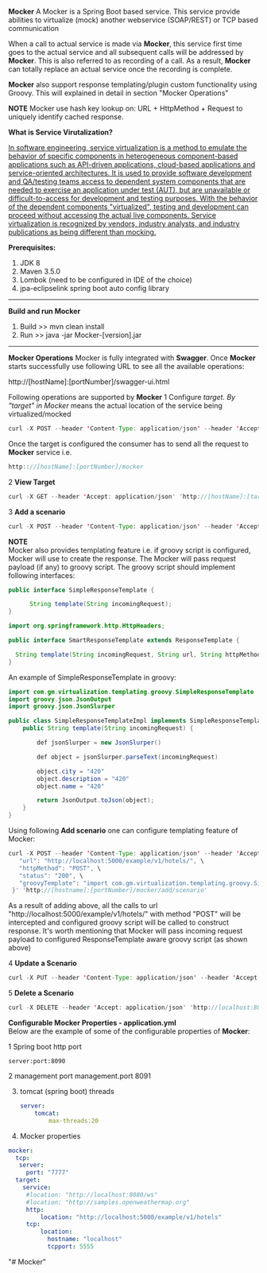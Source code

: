 **Mocker**
A Mocker is a Spring Boot based service. This service provide abilities to virtualize (mock) another webservice 
(SOAP/REST) or TCP based communication

When a call to actual service is made via **Mocker**, this service first time goes to the actual service and all
subsequent calls will be addressed by **Mocker**. This is also referred to as recording of a call. As a result, **Mocker** can
totally replace an actual service once the recording is complete.

**Mocker** also support response templating/plugin custom functionality using Groovy. This will explained in detail in section "Mocker Operations"

**NOTE** Mocker use hash key lookup on: URL + HttpMethod + Request to uniquely identify cached response.  

**What is Service Virutalization?**

[In software engineering, service virtualization is a method to emulate the behavior of specific components in 
heterogeneous component-based applications such as API-driven applications, cloud-based applications and 
service-oriented architectures. It is used to provide software development and QA/testing teams access to dependent 
system components that are needed to exercise an application under test (AUT), but are unavailable or 
difficult-to-access for development and testing purposes. With the behavior of the dependent components "virtualized", 
testing and development can proceed without accessing the actual live components. Service virtualization is recognized 
by vendors, industry analysts, and industry publications as being different than mocking.](https://en.wikipedia.org/wiki/Service_virtualization)



**Prerequisites:**
1. JDK 8
2. Maven 3.5.0
3. Lombok (need to be configured in IDE of the choice)
4. jpa-eclipselink spring boot auto config library

----------

**Build and run Mocker**
1. Build >> mvn clean install
2. Run   >> java -jar Mocker-[version].jar

----------

**Mocker Operations**
Mocker is fully integrated with **Swagger**. Once **Mocker** starts successfully use following URL to see all the
available operations:

http://[hostName]:[portNumber]/swagger-ui.html

Following operations are supported by **Mocker**
1 Configure **target*. By "target" in *Mocker** means the actual location of the service being virtualized/mocked
  ````java
curl -X POST --header 'Content-Type: application/json' --header 'Accept: application/text' 'http://[hostName]:[portNumber]/mocker/change/target?url=http%3A%2F%2Flocalhost%3A8080%2Fws'
  ````
Once the target is configured the consumer has to send all the request to **Mocker** service i.e.
  ````java
http:://[hostName]:[portNumber]/mocker
  ````
2  **View Target**
  ````java
curl -X GET --header 'Accept: application/json' 'http://[hostName]:[target]/mocker/view/target'
  ````
  
3 **Add a scenario**  
  ````java
curl -X POST --header 'Content-Type: application/json' --header 'Accept: text/plain' 'http://[hostName]:[portNumber]/mocker/add/scenario?url=http%3A%2F%2Flocalhost%3A8080%2Fws&httpMethod=POST&status=200&httpHeaders=Accept%3Dapplication%2Fjson%2CContent-Type%3Dapplication%2Fjson&request=%7B%20%22attr%22%3A%22value%22%7D&response=%7B%20%22status%22%3A%22sucess%22%7D'
  ````
  
**NOTE**  
 Mocker also provides templating feature i.e. if groovy script is configured, Mocker will use to create the response. 
 The Mocker will pass request payload (if any) to groovy script. The groovy script should implement following 
 interfaces:
 
 ```` java
 public interface SimpleResponseTemplate {
 
       String template(String incomingRequest);
 }
 ````
 
  ```` java
import org.springframework.http.HttpHeaders;

public interface SmartResponseTemplate extends ResponseTemplate {

    String template(String incomingRequest, String url, String httpMethod, HttpHeaders httpHeaders);
}

  ````


An example of SimpleResponseTemplate in groovy:
 ```` java
 import com.gm.virtualization.templating.groovy.SimpleResponseTemplate  
 import groovy.json.JsonOutput  
 import groovy.json.JsonSlurper  
 
 public class SimpleResponseTemplateImpl implements SimpleResponseTemplate {  
     public String template(String incomingRequest) {  
 
         def jsonSlurper = new JsonSlurper()  
 
         def object = jsonSlurper.parseText(incomingRequest)  
 
         object.city = "420"  
         object.description = "420"  
         object.name = "420"  
 
         return JsonOutput.toJson(object);  
     }  
 }  
 ````
 
 Using following **Add scenario** one can configure templating feature of Mocker:
 
  ````java
  curl -X POST --header 'Content-Type: application/json' --header 'Accept: text/plain' -d '{ \ 
     "url": "http://localhost:5000/example/v1/hotels/", \ 
     "httpMethod": "POST", \ 
     "status": "200", \ 
     "groovyTemplate": "import com.gm.virtualization.templating.groovy.SimpleResponseTemplate\nimport groovy.json.JsonOutput\nimport groovy.json.JsonSlurper\n\npublic class SimpleResponseTemplateImpl implements SimpleResponseTemplate{\n    public String template(String incomingRequest) {\n\n        def jsonSlurper = new JsonSlurper()\n\n        def object = jsonSlurper.parseText(incomingRequest)\n\n        object.city = \"420\"\n        object.description = \"420\"\n        object.name = \"420\"\n\n        return JsonOutput.toJson(object) \n    }\n} " \ 
   }' 'http://[hostname]:[portNumber]/mocker/add/scenario'
   ````
   
As a result of adding above, all the calls to url "http://localhost:5000/example/v1/hotels/" with method "POST" will
be intercepted and configured groovy script will be called to construct response. It's worth mentioning that Mocker 
will pass incoming request payload to configured ResponseTemplate aware groovy script (as shown above)
 




4  **Update a Scenario**  

  ````java
curl -X PUT --header 'Content-Type: application/json' --header 'Accept: application/json' 'http://[hostName]:[portNumber]/mocker/update/scenario?status=201'
 ````
5  **Delete a Scenario**  

  ````java
curl -X DELETE --header 'Accept: application/json' 'http://localhost:8090/mocker/delete/scenario?url=http%3A%2F%2Flocalhost%3A8080%2Fws&httpMethod=POST'
  ````

**Configurable Mocker Properties - application.yml**  
Below are the example of some of the configurable properties of **Mocker**:

1 Spring boot http port
  
    server:port:8090  
   
2 management port
    management.port 8091
  
3. tomcat (spring boot) threads
    ```` yaml
    server:  
        tomcat:  
            max-threads:20
    ````
    
4. Mocker properties  
 ```` yaml
mocker:
   tcp:
    server:
      port: "7777"
   target:
     service:
      #location: "http://localhost:8080/ws"
      #location: "http://samples.openweathermap.org"
      http:
          location: "http://localhost:5000/example/v1/hotels"
      tcp:
          location:
            hostname: "localhost"
            tcpport: 5555
 ````
 






"# Mocker" 
